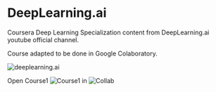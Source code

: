 # DeepLearning.ai 
Coursera Deep Learning Specialization content from DeepLearning.ai youtube official channel.

Course adapted to be done in Google Colaboratory.

![deeplearning.ai](https://raw.githubusercontent.com/Giffy/Coursera-DeepLearningSpecialization/master/images/deeplearningai.png)

Open Course1 ![Course1](https://colab.research.google.com/github/Giffy/Coursera-DeepLearningSpecialization/blob/master/Coursera_Deep_Learning_Specialization.ipynb) in ![Collab](https://colab.research.google.com/assets/colab-badge.svg)
